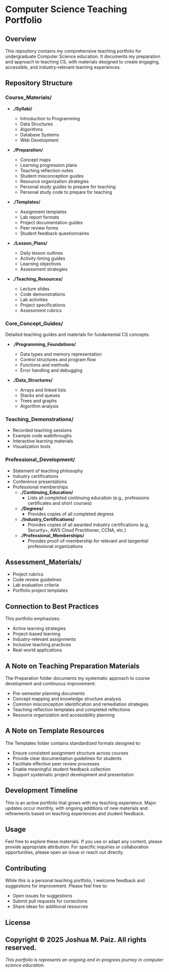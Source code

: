 # Computer Science Teaching Portfolio

## Overview
This repository contains my comprehensive teaching portfolio for undergraduate Computer Science education. It documents my preparation and approach to teaching CS, with materials designed to create engaging, accessible, and industry-relevant learning experiences.

## Repository Structure

### Course_Materials/

- **./Syllabi/**
  - Introduction to Programming
  - Data Structures
  - Algorithms
  - Database Systems
  - Web Development

- **./Preparation/**
  - Concept maps
  - Learning progression plans
  - Teaching reflection notes
  - Student misconception guides
  - Resource organization strategies
  - Personal study guides to prepare for teaching
  - Personal study code to prepare for teaching

- **./Templates/**
  - Assignment templates
  - Lab report formats
  - Project documentation guides
  - Peer review forms
  - Student feedback questionnaires

- **./Lesson_Plans/**
  - Daily lesson outlines
  - Activity timing guides
  - Learning objectives
  - Assessment strategies

- **./Teaching_Resources/**
  - Lecture slides
  - Code demonstrations
  - Lab activities
  - Project specifications
  - Assessment rubrics

### Core_Concept_Guides/

Detailed teaching guides and materials for fundamental CS concepts:

- **./Programming_Foundations/**
  - Data types and memory representation
  - Control structures and program flow
  - Functions and methods
  - Error handling and debugging

- **./Data_Structures/**
  - Arrays and linked lists
  - Stacks and queues
  - Trees and graphs
  - Algorithm analysis

### Teaching_Demonstrations/
- Recorded teaching sessions
- Example code walkthroughs
- Interactive learning materials
- Visualization tools

### Professional_Development/
- Statement of teaching philosophy
- Industry certifications
- Conference presentations
- Professional memberships
  - **./Continuing_Education/**
    - Lists all completed continuing education (e.g., professions certificates and short courses)
  - **./Degrees/**
    - Provides copies of all completed degress
  - **./Industry_Certifications/**
    - Provides copies of all awarded industry certifications (e.g, Security+, AWS Cloud Practitioner, CCNA, etc.)
  - **./Professional_Memberships/**
    - Provides proof-of-membership for relevant and tangential professional organizations

## Assessment_Materials/
- Project rubrics
- Code review guidelines
- Lab evaluation criteria
- Portfolio project templates

## Connection to Best Practices
This portfolio emphasizes:
- Active learning strategies
- Project-based learning
- Industry-relevant assignments
- Inclusive teaching practices
- Real-world applications

## A Note on Teaching Preparation Materials
The Preparation folder documents my systematic approach to course development and continuous improvement:
- Pre-semester planning documents
- Concept mapping and knowledge structure analysis
- Common misconception identification and remediation strategies
- Teaching reflection templates and completed reflections
- Resource organization and accessibility planning

## A Note on Template Resources
The Templates folder contains standardized formats designed to:
- Ensure consistent assignment structure across courses
- Provide clear documentation guidelines for students
- Facilitate effective peer review processes
- Enable meaningful student feedback collection
- Support systematic project development and presentation

## Development Timeline
This is an active portfolio that grows with my teaching experience. Major updates occur monthly, with ongoing additions of new materials and refinements based on teaching experiences and student feedback.

## Usage
Feel free to explore these materials. If you use or adapt any content, please provide appropriate attribution. For specific inquiries or collaboration opportunities, please open an issue or reach out directly.

## Contributing
While this is a personal teaching portfolio, I welcome feedback and suggestions for improvement. Please feel free to:
- Open issues for suggestions
- Submit pull requests for corrections
- Share ideas for additional resources

## License

Copyright © 2025 Joshua M. Paiz. All rights reserved.
---
*This portfolio is represents an ongoing and in-progress journey in computer science education.*
